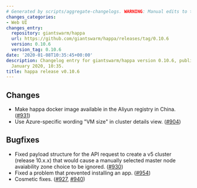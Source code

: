 ```yaml
---
# Generated by scripts/aggregate-changelogs. WARNING: Manual edits to this files will be overwritten.
changes_categories:
- Web UI
changes_entry:
  repository: giantswarm/happa
  url: https://github.com/giantswarm/happa/releases/tag/0.10.6
  version: 0.10.6
  version_tag: 0.10.6
date: '2020-01-08T10:35:45+00:00'
description: Changelog entry for giantswarm/happa version 0.10.6, published on 08
  January 2020, 10:35.
title: happa release v0.10.6
---
```


## Changes

- Make happa docker image available in the Aliyun registry in China. ([#931](https://github.com/giantswarm/happa/pull/931))
- Use Azure-specific wording "VM size" in cluster details view. ([#904](https://github.com/giantswarm/happa/pull/904))

## Bugfixes

- Fixed payload structure for the API request to create a v5 cluster (release 10.x.x) that would cause a manually selected master node avaiability zone choice to be ignored. ([#930](https://github.com/giantswarm/happa/pull/930))
- Fixed a problem that prevented installing an app. ([#954](https://github.com/giantswarm/happa/pull/954))
- Cosmetic fixes. ([#927](https://github.com/giantswarm/happa/pull/927), [#940](https://github.com/giantswarm/happa/pull/940))

